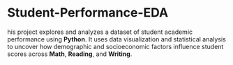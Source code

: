 # Student-Performance-EDA
his project explores and analyzes a dataset of student academic performance using **Python**. It uses data visualization and statistical analysis to uncover how demographic and socioeconomic factors influence student scores across **Math**, **Reading**, and **Writing**.
